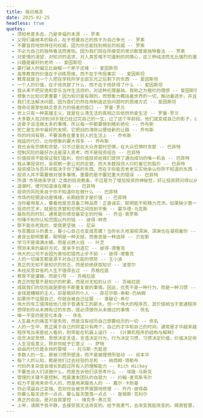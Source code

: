 ```yaml
---
title: 每日格言
date: 2025-02-25
headless: true
quotes:
  - 须知参差多态，乃是幸福的本源 -- 罗素
  - 父母们最根本的缺点，在于想要自己的孩子为自己争光 -- 罗素
  - 不要盲目地崇拜任何权威，因为你总能找到相反的权威 -- 罗素
  - 不必为自己的独特看法而害怕，因为我们现在所接受的常识都曾是独特看法 -- 罗素
  - 对爱情的渴望，对知识的追求，对人类苦难不可遏制的同情心，这三种纯洁而无比强烈的激情支配着我的一生 -- 罗素
  - 兴趣是最好的老师 -- 爱因斯坦
  - 要打破人的偏见比崩解一个原子还难 -- 爱因斯坦
  - 高等教育的价值在于训练思维，而不在于传授事实 -- 爱因斯坦
  - 教育就是当一个人把在学校所学全部忘光之后剩下的东西 -- 爱因斯坦
  - 一个人的价值，在于他贡献了什么，而不在于他获得了什么 -- 爱因斯坦
  - 我从来不把安逸和享乐当作生活目的，对这种伦理基础，我称之为猪栏的理想 -- 爱因斯坦
  - 想象力比知识更重要！因为知识是有限的，而想象力概括着世界的一切，推动着进步，并且是知识进化的源泉 -- 爱因斯坦
  - 我们无法解决问题，因为我们仍然在用制造这些问题时的思维方式 -- 爱因斯坦 
  - 宿命论是那些缺乏意志力的弱者的借口 -- 罗曼·罗兰
  - 世上只有一种英雄主义，就是在认清生活的真相之后依然热爱生活 -- 罗曼·罗兰
  - 大多数人在20到30岁就已经过完自己的一生，过了这个年龄段，他们就变成自己的影子，以后的生命只是在不断重复自己 -- 罗曼·罗兰
  - 这辈子没法做太多的事情，所以每一件都要做到精彩绝伦 -- 乔布斯
  - 死亡是生命中最好的发明，它把旧的清除以便给新的让路 -- 乔布斯
  - 你的时间有限，不要浪费在重复别人的生活上 -- 乔布斯 
  - 拖延的代价，比你想象的要大得多 -- 乔布斯  
  - 我也会有恐惧和贪婪，只不过是在大众贪婪时恐惧，在大众恐惧时贪婪 -- 巴菲特
  - 控制风险的最好办法是深入思考，而不是投资组合 -- 巴菲特
  - 价值投资不能保证我们盈利，但价值投资给我们提供了通向成功的唯一机会 -- 巴菲特
  - 我从事投资时，会观察一家公司的全貌，而大多数投资人只盯着它的股价 -- 巴菲特
  - 投资成功与否并非取决于你了解的东西，而在于你能否老老实实地承认你所不知道的东西 -- 巴菲特
  - 投资人并不需要做对很多事情，重要的是不要犯重大的错误 -- 巴菲特
  - 所谓'市场效率学说'之类的投资教条，不过是为了增加投资的神秘性，好让投资顾问得以从中牟利罢了 -- 巴菲特
  - 退潮时，便可知道谁在裸泳 -- 巴菲特
  - 投资的风险来自于你不知道你在做什么 -- 巴菲特
  - 市场的短期波动是情绪，长期趋势才是价值 -- 巴菲特  
  - 当你雇用某人，要看他是否具备三种品质：正直诚实、聪明能干和精力充沛。如果缺少第一种品质，那后二种品质会要你的命 -- 巴菲特
  - 投资的艺术，就是在贪婪和恐惧之间找到平衡 -- 霍华德·马克斯  
  - 最危险的时刻，通常是你感觉最安全的时候 -- 乔治·索罗斯  
  - 你赚不到你认知范围以外的钱 -- 彼得·林奇 
  - 那不能杀死我的，使我更坚强 -- 尼采
  - 与恶魔战斗的勇士，要小心自己也变成恶魔！当你长久地凝视深渊，深渊也在凝视着你 -- 尼采
  - 善良比聪明重要，聪明是一种天赋，而善良是一种选择 -- 贝佐斯
  - 学习不是填满水桶，而是点燃火焰 -- 叶芝
  - 预测未来的最好方式，是亲手创造它 -- 彼得·德鲁克
  - 伟大的公司不会因为害怕犯错而止步不前 -- 彼得·德鲁克
  - 人的一切痛苦都是源于对自己无能的愤怒 -- 王小波
  - 真正的无知不是知识的贫乏，而是拒绝获取知识 -- 波普尔
  - 未经反思自省的人生不值得去过 -- 苏格拉底
  - 教育不是灌输，而是引导 -- 苏格拉底
  - 真正的智慧不是知识的积累，而是对无知的认识 -- 苏格拉底
  - 成就我们的恰恰就是那些不断重复做的事情。因此，优秀不是一种行为，而是一种习惯 -- 亚里士多德
  - 金钱是糟糕的主人，却是极好的仆人 -- 菲尼尔斯·泰勒·巴纳姆
  - 如果你不征服自己，你就会被自己征服 -- 拿破仑·希尔
  - 伟大的车工值得给他几倍于普通车工的薪水。但一个伟大的程序员，其价值相当于普通程序员的一万倍 -- 比尔·盖茨
  - 想得到你从未拥有过的东西，就必须做你从未做过的事情 -- 佚名
  - 唯一不变的是变化本身 -- 佚名
  - 人生最大的痛苦不是失败，而是没有经历自己想要经历的一切 -- 佚名
  - 人的一生中，真正属于自己的财富只有两个，自己的才华和自己的时间。通常是才华越来越多而时间越来越少。人生就是用时间换取才华 -- 佚名
  - 程序写出来是给人看的，附带能在机器上运行 -- 《计算机程序的结构与解释》
  - 信念决定思想，思想决定言语，言语决定行为，行为决定习惯，习惯决定价值，价值决定命运 -- 圣雄甘地
  - 人生没有意义，除非你赋予它意义 -- 萨特    
  - 自由的代价是永恒的警惕 -- 托马斯·杰斐逊  
  - 多数人的一生，是被习惯所塑造，而不是被理想所驱动 -- 叔本华    
  - 每个人的认知，都是他们过去经验的总和 -- 纳西姆·塔勒布  
  - 代码的复杂度会增长到超过所有人的理解能力 -- Rich Hickey 
  - 不要告诉人们该做什么，而是告诉他们该思考什么 -- 埃隆·马斯克  
  - 管理的关键不是控制，而是激发团队的自驱力 -- 约翰·麦克斯韦尔   
  - 权力不是用来命令人的，而是用来服务人的 -- 戴尔·卡耐基  
  - 你必须逼自己变强，否则你会被世界狠狠地修理 -- 乔丹·彼得森  
  - 你要么每天进步一点点，要么每天堕落一点点 -- 詹姆斯·克利尔  
  - 真正的自由，是对自我掌控 -- 维克多·弗兰克
  - 上帝，请赐予我平静，去接受我无法改变的。给予我勇气，去改变我能改变的。赐我智慧，分辨这两者的区别 -- 尼布尔
---
```

